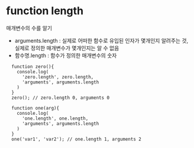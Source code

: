 # function length
매개변수의 수를 알기
- arguments.length : 실제로 어떠한 함수로 유입된 인자가 몇개인지 알려주는 것, 실제로 정의한 매개변수가 몇개인지는 알 수 없음
- 함수명.length : 함수가 정의한 매개변수의 숫자
```
  function zero(){
    console.log(
      'zero.length', zero.length,
      'arguments', arguments.length
    )
  }
  zero(); // zero.length 0, arguments 0

  function one(arg){
    console.log(
      'one.length', one.length,
      'arguments', arguments.length
    )
  }
  one('var1', 'var2'); // one.length 1, arguments 2
```
